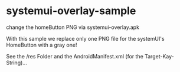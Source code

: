 systemui-overlay-sample
=======================

change the homeButton PNG via systemui-overlay.apk


With this sample we replace only one PNG file for the systemUI's HomeButton with a gray one!

See the /res Folder and the AndroidManifest.xml (for the Target-Kay-String)...
